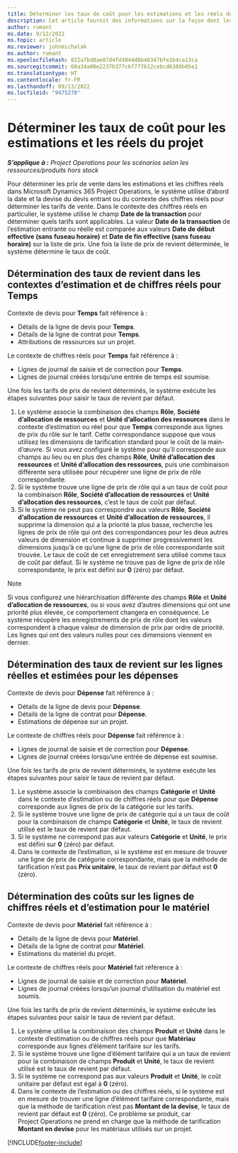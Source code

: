 ```yaml
---
title: Déterminer les taux de coût pour les estimations et les réels du projet
description: Cet article fournit des informations sur la façon dont les taux de revient sur les estimations de projet et les chiffres réels sont déterminés.
author: rumant
ms.date: 9/12/2022
ms.topic: article
ms.reviewer: johnmichalak
ms.author: rumant
ms.openlocfilehash: 822a7bd8ae87d4fd4044d8b46347bfe1b4ca13ca
ms.sourcegitcommit: 60a34a00e2237b377c6f777612cebcd6380b05e1
ms.translationtype: HT
ms.contentlocale: fr-FR
ms.lasthandoff: 09/13/2022
ms.locfileid: "9475270"
---
```

# <a name="determine-cost-rates-for-project-based-estimates-and-actuals"></a>Déterminer les taux de coût pour les estimations et les réels du projet

_**S’applique à :** Project Operations pour les scénarios selon les ressources/produits hors stock_

Pour déterminer les prix de vente dans les estimations et les chiffres réels dans Microsoft Dynamics 365 Project Operations, le système utilise d’abord la date et la devise du devis entrant ou du contexte des chiffres réels pour déterminer les tarifs de vente. Dans le contexte des chiffres réels en particulier, le système utilise le champ **Date de la transaction** pour déterminer quels tarifs sont applicables. La valeur **Date de la transaction** de l’estimation entrante ou réelle est comparée aux valeurs **Date de début effective (sans fuseau horaire)** et **Date de fin effective (sans fuseau horaire)** sur la liste de prix. Une fois la liste de prix de revient déterminée, le système détermine le taux de coût.

## <a name="determining-cost-rates-in-estimate-and-actual-contexts-for-time"></a>Détermination des taux de revient dans les contextes d’estimation et de chiffres réels pour Temps

Contexte de devis pour **Temps** fait référence à :

- Détails de la ligne de devis pour **Temps**.
- Détails de la ligne de contrat pour **Temps**.
- Attributions de ressources sur un projet.

Le contexte de chiffres réels pour **Temps** fait référence à :

- Lignes de journal de saisie et de correction pour **Temps**.
- Lignes de journal créées lorsqu’une entrée de temps est soumise.

Une fois les tarifs de prix de revient déterminés, le système exécute les étapes suivantes pour saisir le taux de revient par défaut.

1. Le système associe la combinaison des champs **Rôle**, **Société d’allocation de ressources** et **Unité d’allocation des ressources** dans le contexte d’estimation ou réel pour que **Temps** corresponde aux lignes de prix du rôle sur le tarif. Cette correspondance suppose que vous utilisez les dimensions de tarification standard pour le coût de la main-d’œuvre. Si vous avez configuré le système pour qu’il corresponde aux champs au lieu ou en plus des champs **Rôle**, **Unité d’allocation des ressources** et **Unité d’allocation des ressources**, puis une combinaison différente sera utilisée pour récupérer une ligne de prix de rôle correspondante.
1. Si le système trouve une ligne de prix de rôle qui a un taux de coût pour la combinaison **Rôle**, **Société d’allocation de ressources** et **Unité d’allocation des ressources**, c’est le taux de coût par défaut.
1. Si le système ne peut pas correspondre aux valeurs **Rôle**, **Société d’allocation de ressources** et **Unité d’allocation de ressources**, il supprime la dimension qui a la priorité la plus basse, recherche les lignes de prix de rôle qui ont des correspondances pour les deux autres valeurs de dimension et continue à supprimer progressivement les dimensions jusqu’à ce qu’une ligne de prix de rôle correspondante soit trouvée. Le taux de coût de cet enregistrement sera utilisé comme taux de coût par défaut. Si le système ne trouve pas de ligne de prix de rôle correspondante, le prix est défini sur **0** (zéro) par défaut.

> [!NOTE]
> Si vous configurez une hiérarchisation différente des champs **Rôle** et **Unité d’allocation de ressources**, ou si vous avez d’autres dimensions qui ont une priorité plus élevée, ce comportement changera en conséquence. Le système récupère les enregistrements de prix de rôle dont les valeurs correspondent à chaque valeur de dimension de prix par ordre de priorité. Les lignes qui ont des valeurs nulles pour ces dimensions viennent en dernier.

## <a name="determining-cost-rates-on-actual-and-estimate-lines-for-expense"></a>Détermination des taux de revient sur les lignes réelles et estimées pour les dépenses

Contexte de devis pour **Dépense** fait référence à :

- Détails de la ligne de devis pour **Dépense**.
- Détails de la ligne de contrat pour **Dépense**.
- Estimations de dépense sur un projet.

Le contexte de chiffres réels pour **Dépense** fait référence à :

- Lignes de journal de saisie et de correction pour **Dépense**.
- Lignes de journal créées lorsqu’une entrée de dépense est soumise.

Une fois les tarifs de prix de revient déterminés, le système exécute les étapes suivantes pour saisir le taux de revient par défaut.

1. Le système associe la combinaison des champs **Catégorie** et **Unité** dans le contexte d’estimation ou de chiffres réels pour que **Dépense** corresponde aux lignes de prix de la catégorie sur les tarifs.
1. Si le système trouve une ligne de prix de catégorie qui a un taux de coût pour la combinaison de champs **Catégorie** et **Unité**, le taux de revient utilisé est le taux de revient par défaut.
1. Si le système ne correspond pas aux valeurs **Catégorie** et **Unité**, le prix est défini sur **0** (zéro) par défaut.
1. Dans le contexte de l’estimation, si le système est en mesure de trouver une ligne de prix de catégorie correspondante, mais que la méthode de tarification n’est pas **Prix unitaire**, le taux de revient par défaut est **0** (zéro).

## <a name="determining-cost-rates-on-actual-and-estimate-lines-for-material"></a>Détermination des coûts sur les lignes de chiffres réels et d’estimation pour le matériel

Contexte de devis pour **Matériel** fait référence à :

- Détails de la ligne de devis pour **Matériel**.
- Détails de la ligne de contrat pour **Matériel**.
- Estimations du matériel du projet.

Le contexte de chiffres réels pour **Matériel** fait référence à :

- Lignes de journal de saisie et de correction pour **Matériel**.
- Lignes de journal créées lorsqu’un journal d’utilisation du matériel est soumis.

Une fois les tarifs de prix de revient déterminés, le système exécute les étapes suivantes pour saisir le taux de revient par défaut.

1. Le système utilise la combinaison des champs **Produit** et **Unité** dans le contexte d’estimation ou de chiffres réels pour que **Matériau** corresponde aux lignes d’élément tarifaire sur les tarifs.
1. Si le système trouve une ligne d’élément tarifaire qui a un taux de revient pour la combinaison de champs **Produit** et **Unité**, le taux de revient utilisé est le taux de revient par défaut.
1. Si le système ne correspond pas aux valeurs **Produit** et **Unité**, le coût unitaire par défaut est égal à **0** (zéro).
1. Dans le contexte de l’estimation ou des chiffres réels, si le système est en mesure de trouver une ligne d’élément tarifaire correspondante, mais que la méthode de tarification n’est pas **Montant de la devise**, le taux de revient par défaut est **0** (zéro). Ce problème se produit, car Project Operations ne prend en charge que la méthode de tarification **Montant en devise** pour les matériaux utilisés sur un projet.

[!INCLUDE[footer-include](../includes/footer-banner.md)]
